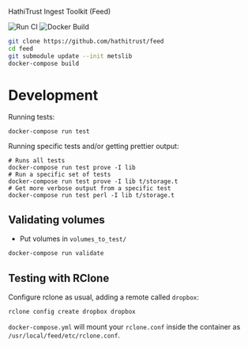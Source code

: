 HathiTrust Ingest Toolkit (Feed)

![Run CI](https://github.com/hathitrust/feed/actions/workflows/ci.yml/badge.svg)
![Docker Build](https://github.com/hathitrust/feed/actions/workflows/build.yml/badge.svg)

```bash
git clone https://github.com/hathitrust/feed
cd feed
git submodule update --init metslib
docker-compose build
```

# Development

Running tests:
```
docker-compose run test 
```

Running specific tests and/or getting prettier output:
```
# Runs all tests
docker-compose run test prove -I lib 
# Run a specific set of tests
docker-compose run test prove -I lib t/storage.t
# Get more verbose output from a specific test
docker-compose run test perl -I lib t/storage.t
```

## Validating volumes

* Put volumes in `volumes_to_test/`

```bash
docker-compose run validate
```

## Testing with RClone

Configure rclone as usual, adding a remote called `dropbox`:

```bash
rclone config create dropbox dropbox
```

`docker-compose.yml` will mount your `rclone.conf` inside the container as
`/usr/local/feed/etc/rclone.conf`.
